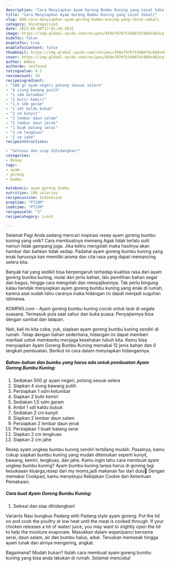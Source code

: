 ```yaml
---
description: "Cara Menyiapkan Ayam Goreng Bumbu Kuning yang Lezat Sekali"
title: "Cara Menyiapkan Ayam Goreng Bumbu Kuning yang Lezat Sekali"
slug: 680-cara-menyiapkan-ayam-goreng-bumbu-kuning-yang-lezat-sekali
category: Uncategorized
date: 2023-05-08T17:01:44.263Z
image: https://img-global.cpcdn.com/recipes/450e7976f53db07d/680x482cq70/ayam-goreng-bumbu-kuning-foto-resep-utama.jpg
hideToc: false
enableToc: true
enableTocContent: false
thumbnail: https://img-global.cpcdn.com/recipes/450e7976f53db07d/680x482cq70/ayam-goreng-bumbu-kuning-foto-resep-utama.jpg
cover: https://img-global.cpcdn.com/recipes/450e7976f53db07d/680x482cq70/ayam-goreng-bumbu-kuning-foto-resep-utama.jpg
author: Admin
authorAv: notfound
ratingvalue: 4.5
reviewcount: 20
recipeingredient:
- "500 gr ayam negeri potong sesuai selera"
- "4 siung bawang putih"
- "1 sdm ketumbar"
- "2 butir kemiri"
- "1,5 sdm garam"
- "1 sdt kaldu bubuk"
- "2 cm kunyit"
- "2 lembar daun salam"
- "2 lembar daun jeruk"
- "1 buah batang serai"
- "2 cm lengkuas"
- "2 cm jahe"
recipeinstructions:

- "Selesai dan siap dihidangkan!"
categories:
- Resep
tags:
- ayam
- goreng
- bumbu

katakunci: ayam goreng bumbu 
nutrition: 190 calories
recipecuisine: Indonesian
preptime: "PT29M"
cooktime: "PT35M"
recipeyield: "3"
recipecategory: Lunch

---
```



Selamat Pagi Anda sedang mencari inspirasi resep ayam goreng bumbu kuning yang unik? Cara membuatnya memang Agak tidak terlalu sulit namun tidak gampang juga. Jika keliru mengolah maka hasilnya akan hambar dan bahkan tidak sedap. Padahal ayam goreng bumbu kuning yang enak harusnya kan memiliki aroma dan cita rasa yang dapat memancing selera kita.


Banyak hal yang sedikit bisa berpengaruh terhadap kualitas rasa dari ayam goreng bumbu kuning, mulai dari jenis bahan, lalu pemilihan bahan segar dan bagus, hingga cara mengolah dan menyajikannya. Tak perlu bingung kalau hendak menyiapkan ayam goreng bumbu kuning yang enak di rumah, karena asal sudah tahu caranya maka hidangan ini dapat menjadi suguhan istimewa.

KOMPAS.com - Ayam goreng bumbu kuning cocok untuk lauk di segala suasana. Termasuk pula saat sahur dan buka puasa. Penyajiannya bisa dengan sambal dan lalapan.


Nah, kali ini kita coba, yuk, siapkan ayam goreng bumbu kuning sendiri di rumah. Tetap dengan bahan sederhana, hidangan ini dapat memberi manfaat untuk membantu menjaga kesehatan tubuh kita. Kamu bisa menyiapkan Ayam Goreng Bumbu Kuning memakai 12 jenis bahan dan 0 langkah pembuatan. Berikut ini cara dalam menyiapkan hidangannya.

<!--inarticleads1-->

##### Bahan-bahan dan bumbu yang harus ada untuk pembuatan Ayam Goreng Bumbu Kuning:

1. Sediakan 500 gr ayam negeri, potong sesuai selera
1. Siapkan 4 siung bawang putih
1. Persiapkan 1 sdm ketumbar
1. Siapkan 2 butir kemiri
1. Sediakan 1,5 sdm garam
1. Ambil 1 sdt kaldu bubuk
1. Sediakan 2 cm kunyit
1. Siapkan 2 lembar daun salam
1. Persiapkan 2 lembar daun jeruk
1. Persiapkan 1 buah batang serai
1. Siapkan 2 cm lengkuas
1. Siapkan 2 cm jahe


Resep ayam ungkep bumbu kuning sendiri terbilang mudah. Pasalnya, kamu cukup siapkan bumbu kuning yang mudah ditemukan seperti kunyit, bawang, kemiri, lengkuas, dan jahe. Kamu ingin tahu cara membuat ayam ungkep bumbu kuning? Ayam bumbu kuning tanpa harus di goreng lagi kesukaaan kluarga,resep dari my moms,jadi makanan fav dari dulu🥰 Dengan memakai Cookpad, kamu menyetujui Kebijakan Cookie dan Ketentuan Pemakaian. 

<!--inarticleads2-->

##### Cara buat Ayam Goreng Bumbu Kuning:


1. Selesai dan siap dihidangkan!

Variants Nasi bungkus Padang with Padang style ayam goreng. Put the lid on and cook the poultry at low heat until the meat is cooked through. If your chicken releases a lot of water/ juice, you may want to slightly open the lid to help the moisture evaporate. Masukkan dalam wajan/panci bersama serai, daun salam, air dan bumbu halus, aduk. Teruskan memasak hingga ayam lunak dan airnya mengering, angkat. 

Bagaimana? Mudah bukan? Itulah cara membuat ayam goreng bumbu kuning yang bisa anda lakukan di rumah. Selamat mencoba!
